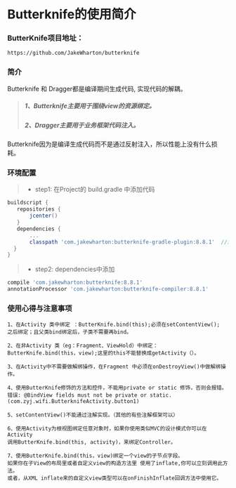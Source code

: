 # Butterknife的使用简介

### ButterKnife项目地址：
```
https://github.com/JakeWharton/butterknife
```
### 简介
  Butterknife 和 Dragger都是编译期间生成代码, 实现代码的解耦。
 > ##### 1、Butterknife主要用于围绕view的资源绑定。
 > ##### 2、Dragger主要用于业务框架代码注入。
 
 Butterknife因为是编译生成代码而不是通过反射注入，所以性能上没有什么损耗。
 
 ### 环境配置
 >* step1: 在Project的 build.gradle 中添加代码
 ```gradle
 buildscript {
    repositories {
        jcenter()
    }
    dependencies {
        ...
        classpath 'com.jakewharton:butterknife-gradle-plugin:8.8.1'  //添加这一行
   }
 }
```

>* step2: dependencies中添加
 ```gradle
 compile 'com.jakewharton:butterknife:8.8.1'
 annotationProcessor 'com.jakewharton:butterknife-compiler:8.8.1'
 ```

### 使用心得与注意事项
```
1、在Activity 类中绑定 ：ButterKnife.bind(this);必须在setContentView();
之后绑定；且父类bind绑定后，子类不需要再bind。

2、在非Activity 类（eg：Fragment、ViewHold）中绑定： 
ButterKnife.bind(this，view);这里的this不能替换成getActivity（）。

3、在Activity中不需要做解绑操作，在Fragment 中必须在onDestroyView()中做解绑操作。

4、使用ButterKnife修饰的方法和控件，不能用private or static 修饰，否则会报错。
错误: @BindView fields must not be private or static. (com.zyj.wifi.ButterknifeActivity.button1)

5、setContentView()不能通过注解实现。（其他的有些注解框架可以）

6、使用Activity为根视图绑定任意对象时，如果你使用类似MVC的设计模式你可以在Activity 
调用ButterKnife.bind(this, activity)，来绑定Controller。

7、使用ButterKnife.bind(this，view)绑定一个view的子节点字段。
如果你在子View的布局里或者自定义view的构造方法里 使用了inflate,你可以立刻调用此方法。
或者，从XML inflate来的自定义view类型可以在onFinishInflate回调方法中使用它。

```

